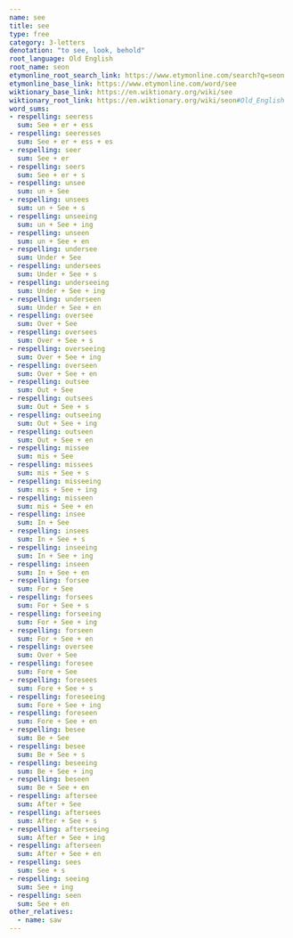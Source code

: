 ```yaml
---
name: see
title: see
type: free
category: 3-letters
denotation: "to see, look, behold"
root_language: Old English
root_name: seon
etymonline_root_search_link: https://www.etymonline.com/search?q=seon
etymonline_base_link: https://www.etymonline.com/word/see
wiktionary_base_link: https://en.wiktionary.org/wiki/see
wiktionary_root_link: https://en.wiktionary.org/wiki/seon#Old_English
word_sums:
- respelling: seeress
  sum: See + er + ess
- respelling: seeresses
  sum: See + er + ess + es
- respelling: seer
  sum: See + er
- respelling: seers
  sum: See + er + s
- respelling: unsee
  sum: un + See
- respelling: unsees
  sum: un + See + s
- respelling: unseeing
  sum: un + See + ing
- respelling: unseen
  sum: un + See + en
- respelling: undersee
  sum: Under + See
- respelling: undersees
  sum: Under + See + s
- respelling: underseeing
  sum: Under + See + ing
- respelling: underseen
  sum: Under + See + en
- respelling: oversee
  sum: Over + See
- respelling: oversees
  sum: Over + See + s
- respelling: overseeing
  sum: Over + See + ing
- respelling: overseen
  sum: Over + See + en
- respelling: outsee
  sum: Out + See
- respelling: outsees
  sum: Out + See + s
- respelling: outseeing
  sum: Out + See + ing
- respelling: outseen
  sum: Out + See + en
- respelling: missee
  sum: mis + See
- respelling: missees
  sum: mis + See + s
- respelling: misseeing
  sum: mis + See + ing
- respelling: misseen
  sum: mis + See + en
- respelling: insee
  sum: In + See
- respelling: insees
  sum: In + See + s
- respelling: inseeing
  sum: In + See + ing
- respelling: inseen
  sum: In + See + en
- respelling: forsee
  sum: For + See
- respelling: forsees
  sum: For + See + s
- respelling: forseeing
  sum: For + See + ing
- respelling: forseen
  sum: For + See + en
- respelling: oversee
  sum: Over + See
- respelling: foresee
  sum: Fore + See
- respelling: foresees
  sum: Fore + See + s
- respelling: foreseeing
  sum: Fore + See + ing
- respelling: foreseen
  sum: Fore + See + en
- respelling: besee
  sum: Be + See
- respelling: besee
  sum: Be + See + s
- respelling: beseeing
  sum: Be + See + ing
- respelling: beseen
  sum: Be + See + en
- respelling: aftersee
  sum: After + See
- respelling: aftersees
  sum: After + See + s
- respelling: afterseeing
  sum: After + See + ing
- respelling: afterseen
  sum: After + See + en
- respelling: sees
  sum: See + s
- respelling: seeing
  sum: See + ing
- respelling: seen
  sum: See + en
other_relatives:
  - name: saw
---
```

